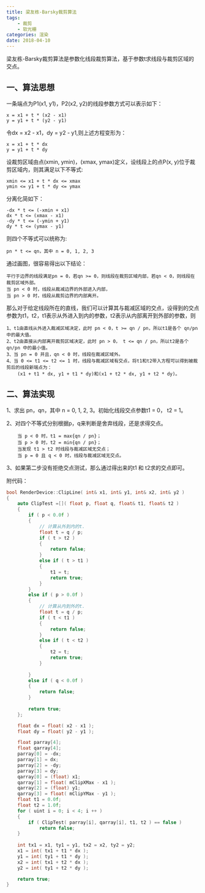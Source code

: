 ```yaml
---
title: 梁友栋-Barsky裁剪算法
tags:
	- 裁剪
	- 软光栅
categories: 渲染
date: 2018-04-10
---
```

梁友栋-Barsky裁剪算法是参数化线段裁剪算法，基于参数t求线段与裁剪区域的交点。
## 一、算法思想
一条端点为P1(x1, y1)，P2(x2, y2)的线段参数方式可以表示如下：
```
x = x1 + t * (x2 - x1)
y = y1 + t * (y2 - y1)
```
令dx = x2 - x1，dy = y2 - y1,则上述方程变形为：
```
x = x1 + t * dx
y = y1 + t * dy
```
设裁剪区域由点(xmin, ymin)，(xmax, ymax)定义，设线段上的点P(x, y)位于裁剪区域内，则其满足以下不等式:
```
xmin <= x1 + t * dx <= xmax
ymin <= y1 + t * dy <= ymax
```
分离化简如下：
```
-dx * t <= (-xmin + x1)
dx * t <= (xmax - x1)
-dy * t <= (-ymin + y1)
dy * t <= (ymax - y1)
```
则四个不等式可以统称为:
```
pn * t <= qn，其中 n = 0, 1, 2, 3
```
通过画图，很容易得出以下结论：
```
平行于边界的线段满足pn = 0，若qn >= 0，则线段在裁剪区域内部，若qn < 0，则线段在裁剪区域外部。
当 pn < 0 时，线段从裁减边界的外部进入内部，
当 pn > 0 时，线段从裁剪边界的内部离开。
```

那么对于给定线段所在的直线，我们可以计算其与裁减区域的交点，设得到的交点参数为t1，t2，t1表示从外进入到内的参数，t2表示从内部离开到外部的参数，则
```
1、t1由直线从外进入裁减区域决定，此时 pn < 0，t >= qn / pn，所以t1是各个 qn/pn 中的最大值。
2、t2由直接从内部离开裁剪区域决定，此时 pn > 0， t <= qn / pn，所以t2是各个 qn/pn 中的最小值。
3、当 pn = 0 并且，qn < 0 时，线段在裁减区域外。
4、当 0 <= t1 <= t2 <= 1 时，线段与裁减区域有交点，将t1和t2带入方程可以得到被裁剪后的线段新端点为：
    (x1 + t1 * dx, y1 + t1 * dy)和(x1 + t2 * dx, y1 + t2 * dy)。
```
<!-- more --> 
## 二、算法实现
1、求出 pn，qn，其中 n = 0, 1, 2, 3。初始化线段交点参数t1 = 0， t2 = 1。

2、对四个不等式分别根据p，q来判断是舍弃线段，还是求得交点。
```
    当 p < 0 时，t1 = max{qn / pn}；
    当 p > 0 时，t2 = min{qn / pn}；
    当发现 t1 > t2 时线段与裁减区域无交点；
    当 p = 0 且 q < 0 时，线段与裁减区域无交点。
```
3、如果第二步没有拒绝交点测试，那么通过得出来的t1 和 t2求的交点即可。

附代码：
``` C++
bool RenderDevice::ClipLine( int& x1, int& y1, int& x2, int& y2 )
{
	auto ClipTest =[]( float p, float q, float& t1, float& t2 )
	{
		if ( p < 0.0f )
		{
			// 计算从外到内的t.
			float t = q / p;
			if ( t > t2 )
			{
				return false;
			}
			else if ( t > t1 )
			{
				t1 = t;
				return true;
			}
		}
		else if ( p > 0.0f )
		{
			// 计算从内到外的t.
			float t = q / p;
			if ( t < t1 )
			{
				return false;
			}
			else if ( t < t2 )
			{
				t2 = t;
				return true;
			}
			
		}
		else if ( q < 0.0f )
		{
			return false;
		}
		
		return true;
	};

	float dx = float( x2 - x1 );
	float dy = float( y2 - y1 );

	float parray[4];
	float qarray[4];
	parray[0] = -dx;
	parray[1] = dx;
	parray[2] = -dy;
	parray[3] = dy;
	qarray[0] = (float) x1;
	qarray[1] = float( mClipXMax - x1 );
	qarray[2] = (float) y1;
	qarray[3] = float( mClipYMax - y1 );
	float t1 = 0.0f;
	float t2 = 1.0f;
	for ( uint i = 0; i < 4; i ++ )
	{
		if ( ClipTest( parray[i], qarray[i], t1, t2 ) == false )
			return false;
	}
	
	int tx1 = x1, ty1 = y1, tx2 = x2, ty2 = y2;
	x1 = int( tx1 + t1 * dx );
	y1 = int( ty1 + t1 * dy );
	x2 = int( tx1 + t2 * dx );
	y2 = int( ty1 + t2 * dy );

	return true;
}
```